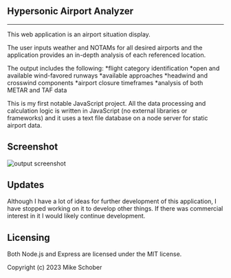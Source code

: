 
## Hypersonic Airport Analyzer
---
This web application is an airport situation display. 

The user inputs weather and NOTAMs for all desired airports and the application provides an in-depth analysis of each referenced location. 

The output includes the following:
*flight category identification
*open and available wind-favored runways
*available approaches
*headwind and crosswind components
*airport closure timeframes
*analysis of both METAR and TAF data


This is my first notable JavaScript project. All the data processing and calculation logic is written in JavaScript (no external libraries or frameworks) and it uses a text file database on a node server for static airport data.

## Screenshot
![output screenshot](URL)

## Updates
Although I have a lot of ideas for further development of this application, I have stopped working on it to develop other things. If there was commercial interest in it I would likely continue development.

## Licensing
Both Node.js and Express are licensed under the MIT license.

Copyright (c) 2023 Mike Schober
